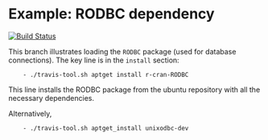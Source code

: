 Example: RODBC dependency
===========================
[![Build Status](https://travis-ci.org/csgillespie/travis-examples.png?branch=travis-RODBC)](https://travis-ci.org/csgillespie/travis-examples)

This branch illustrates loading the `RODBC` package (used for database connections). The key line is in the `install` section:

```
    - ./travis-tool.sh aptget install r-cran-RODBC
```

This line installs the RODBC package from the ubuntu repository with all the necessary dependencies. 

Alternatively, 

```
    - ./travis-tool.sh aptget_install unixodbc-dev
```